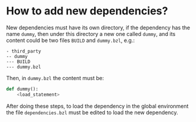 # How to add new dependencies?

New dependencies must have its own directory, if the dependency has the name `dummy`, then under this directory a new one called `dummy`, and its content could be two files `BUILD` and `dummy.bzl`, e.g.:

```
- third_party
-- dummy
--- BUILD
--- dummy.bzl
```

Then, in `dummy.bzl` the content must be:
```python
def dummy():
    <load_statement>
```

After doing these steps, to load the dependency in the global environment the file `dependencies.bzl` must be edited to load the new dependency.
